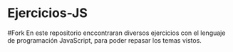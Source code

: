 # Ejercicios-JS
#Fork
En este repositorio enccontraran diversos ejercicios con el lenguaje de programación JavaScript,
para poder repasar los temas vistos.
